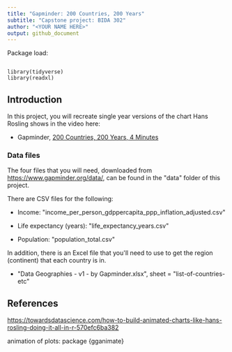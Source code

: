 ```yaml
---
title: "Gapminder: 200 Countries, 200 Years"
subtitle: "Capstone project: BIDA 302"
author: "<YOUR NAME HERE>"
output: github_document
---
```



Package load:
```{r setup}

library(tidyverse)
library(readxl)

```


## Introduction


In this project, you will recreate  single year versions of the chart Hans Rosling shows in the video here:

* Gapminder, [200 Countries, 200 Years, 4 Minutes](https://www.gapminder.org/videos/200-years-that-changed-the-world-bbc/)




### Data files

The four files that you will need, downloaded from https://www.gapminder.org/data/, can be found in the "data" folder of this project.

There are CSV files for the following:

* Income: "income_per_person_gdppercapita_ppp_inflation_adjusted.csv"

* Life expectancy (years): "life_expectancy_years.csv"

* Population: "population_total.csv"

In addition, there is an Excel file that you'll need to use to get the region (continent) that each country is in. 

* "Data Geographies - v1 - by Gapminder.xlsx", sheet = "list-of-countries-etc"






## References

https://towardsdatascience.com/how-to-build-animated-charts-like-hans-rosling-doing-it-all-in-r-570efc6ba382

animation of plots: package {gganimate}

